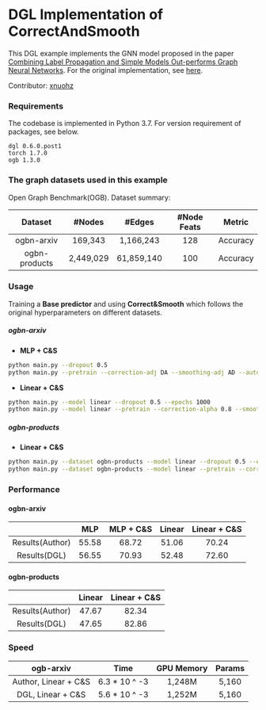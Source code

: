 # DGL Implementation of CorrectAndSmooth

This DGL example implements the GNN model proposed in the paper [Combining Label Propagation and Simple Models Out-performs Graph Neural Networks](https://arxiv.org/abs/2010.13993). For the original implementation, see [here](https://github.com/CUAI/CorrectAndSmooth).

Contributor: [xnuohz](https://github.com/xnuohz)

### Requirements
The codebase is implemented in Python 3.7. For version requirement of packages, see below.

```
dgl 0.6.0.post1
torch 1.7.0
ogb 1.3.0
```

### The graph datasets used in this example

Open Graph Benchmark(OGB). Dataset summary:

|    Dataset    |  #Nodes   |   #Edges   | #Node Feats |  Metric  |
| :-----------: | :-------: | :--------: | :---------: | :------: |
|  ogbn-arxiv   |  169,343  | 1,166,243  |     128     | Accuracy |
| ogbn-products | 2,449,029 | 61,859,140 |     100     | Accuracy |

### Usage

Training a **Base predictor** and using **Correct&Smooth** which follows the original hyperparameters on different datasets.

##### ogbn-arxiv

* **MLP + C&S**

```bash
python main.py --dropout 0.5
python main.py --pretrain --correction-adj DA --smoothing-adj AD --autoscale
```

* **Linear + C&S**

```bash
python main.py --model linear --dropout 0.5 --epochs 1000
python main.py --model linear --pretrain --correction-alpha 0.8 --smoothing-alpha 0.6 --correction-adj AD --autoscale
```

##### ogbn-products

* **Linear + C&S**

```bash
python main.py --dataset ogbn-products --model linear --dropout 0.5 --epochs 1000 --lr 0.1
python main.py --dataset ogbn-products --model linear --pretrain --correction-alpha 1. --smoothing-alpha 0.9
```

### Performance

#### ogbn-arxiv

|                 |  MLP  | MLP + C&S | Linear | Linear + C&S |
| :-------------: | :---: | :-------: | :----: | :----------: |
| Results(Author) | 55.58 |   68.72   | 51.06  |    70.24     |
|  Results(DGL)   | 56.55 |   70.93   | 52.48  |    72.60     |

#### ogbn-products

|                 | Linear | Linear + C&S |
| :-------------: | :----: | :----------: |
| Results(Author) | 47.67  |    82.34     |
|  Results(DGL)   | 47.65  |    82.86     |

### Speed

|      ogb-arxiv       |      Time     | GPU Memory | Params  |
| :------------------: | :-----------: | :--------: | :-----: |
| Author, Linear + C&S | 6.3 * 10 ^ -3 |   1,248M   |  5,160  |
|   DGL, Linear + C&S  | 5.6 * 10 ^ -3 |   1,252M   |  5,160  |
